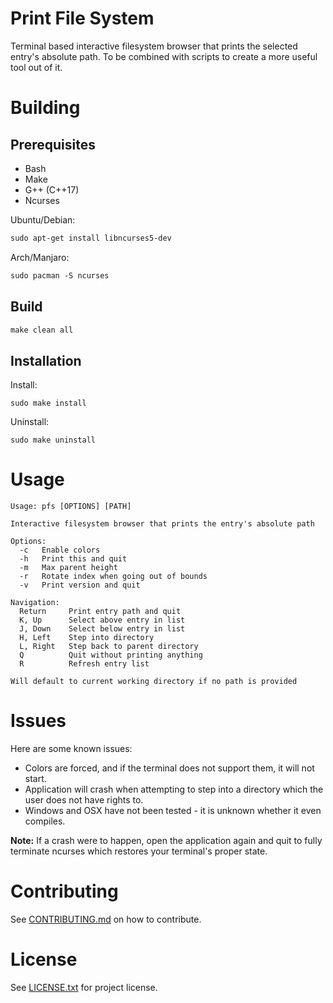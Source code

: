 # Print File System

Terminal based interactive filesystem browser that prints the selected entry's absolute path.
To be combined with scripts to create a more useful tool out of it.

# Building

## Prerequisites

* Bash
* Make
* G++ (C++17)
* Ncurses

Ubuntu/Debian:

```txt
sudo apt-get install libncurses5-dev
```

Arch/Manjaro:

```txt
sudo pacman -S ncurses
```

## Build

```txt
make clean all
```

## Installation

Install:

```
sudo make install
```

Uninstall:

```
sudo make uninstall
```

# Usage

```
Usage: pfs [OPTIONS] [PATH]

Interactive filesystem browser that prints the entry's absolute path

Options:
  -c   Enable colors
  -h   Print this and quit
  -m   Max parent height
  -r   Rotate index when going out of bounds
  -v   Print version and quit

Navigation:
  Return     Print entry path and quit
  K, Up      Select above entry in list
  J, Down    Select below entry in list
  H, Left    Step into directory
  L, Right   Step back to parent directory
  Q          Quit without printing anything
  R          Refresh entry list

Will default to current working directory if no path is provided
```

# Issues

Here are some known issues:

* Colors are forced, and if the terminal does not support them, it will not start.
* Application will crash when attempting to step into a directory which the user does not have rights to.
* Windows and OSX have not been tested - it is unknown whether it even compiles.

**Note:** If a crash were to happen, open the application again and quit to fully terminate ncurses which restores your terminal's proper state.

# Contributing

See [CONTRIBUTING.md](CONTRIBUTING.md) on how to contribute.

# License

See [LICENSE.txt](LICENSE.txt) for project license.
